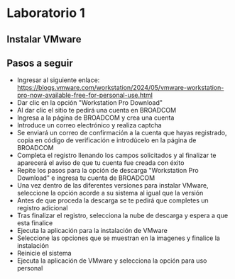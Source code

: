 # Laboratorio 1

## Instalar VMware

## Pasos a seguir

- Ingresar al siguiente enlace: https://blogs.vmware.com/workstation/2024/05/vmware-workstation-pro-now-available-free-for-personal-use.html
- Dar clic en la opción "Workstation Pro Download"
- Al dar clic el sitio te pedirá una cuenta en BROADCOM
- Ingresa a la página de BROADCOM y crea una cuenta
- Introduce un correo electrónico y realiza captcha
- Se enviará un correo de confirmación a la cuenta que hayas registrado, copia en código de verificación e introdúcelo en la página de BROADCOM
- Completa el registro llenando los campos solicitados y al finalizar te aparecerá el aviso de que tu cuenta fue creada con éxito
- Repite los pasos para la opción de descarga "Workstation Pro Download" e ingresa tu cuenta de BROADCOM
- Una vez dentro de las diferentes versiones para instalar VMware, seleccione la opción acorde a su sistema al igual que la versión
- Antes de que proceda la descarga se te pedirá que completes un registro adicional
- Tras finalizar el registro, selecciona la nube de descarga y espera a que esta finalice
- Ejecuta la aplicación para la instalación de VMware
- Seleccione las opciones que se muestran en la imagenes y finalice la instalación
- Reinicie el sistema
- Ejecuta la aplicación de VMware y selecciona la opción para uso personal

